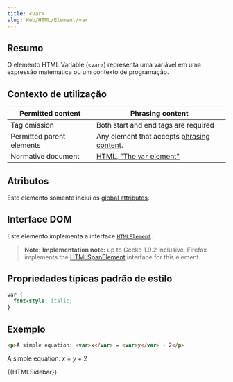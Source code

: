 ```yaml
---
title: <var>
slug: Web/HTML/Element/var
---
```


## Resumo

O elemento HTML Variable (`<var>`) representa uma variável em uma expressão matemática ou um contexto de programação.

## Contexto de utilização

| Permitted content         | Phrasing content                                                                                   |
| ------------------------- | -------------------------------------------------------------------------------------------------- |
| Tag omission              | Both start and end tags are required                                                               |
| Permitted parent elements | Any element that accepts [phrasing content](/pt-BR/docs/HTML/Content_categories#Phrasing_content). |
| Normative document        | [HTML, "The `var` element"](http://www.whatwg.org/html/#the-var-element)                           |

## Atributos

Este elemento somente inclui os [global attributes](/pt-BR/docs/HTML/Global_attributes).

## Interface DOM

Este elemento implementa a interface [`HTMLElement`](/pt-BR/docs/DOM/element).

> **Note:** **Implementation note:** up to Gecko 1.9.2 inclusive, Firefox implements the [HTMLSpanElement](/pt-BR/docs/DOM/span) interface for this element.

## Propriedades típicas padrão de estilo

```css
var {
  font-style: italic;
}
```

## Exemplo

```html
<p>A simple equation: <var>x</var> = <var>y</var> + 2</p>
```

A simple equation: _x_ = _y_ + 2

{{HTMLSidebar}}
